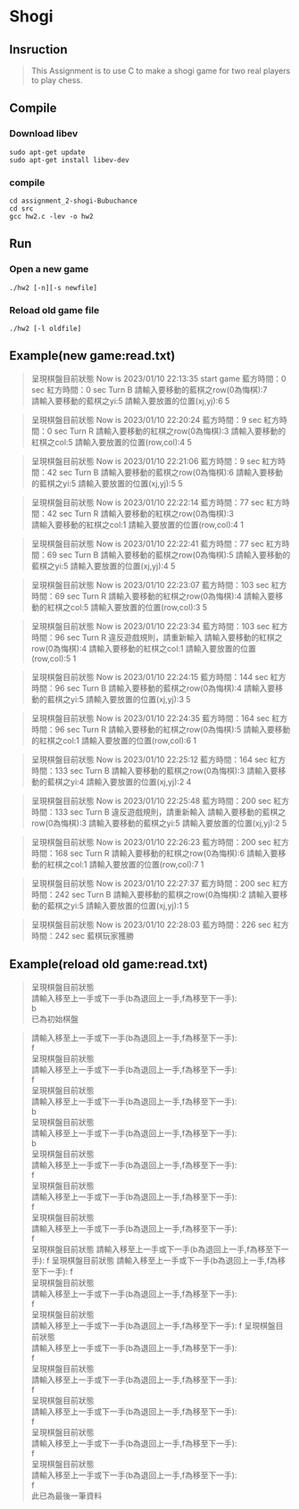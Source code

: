 # Shogi
## Insruction
>This Assignment is to use C to make a shogi game for two real players to play chess. 


## Compile
### Download libev
    sudo apt-get update
    sudo apt-get install libev-dev
### compile
    cd assignment_2-shogi-Bubuchance
    cd src
    gcc hw2.c -lev -o hw2
## Run
### Open a new game
    ./hw2 [-n][-s newfile]
### Reload old game file
    ./hw2 [-l oldfile]
## Example(new game:read.txt)
>呈現棋盤目前狀態
>Now is 2023/01/10 22:13:35
>start game
>藍方時間：0 sec
>紅方時間：0 sec
>Turn B
>請輸入要移動的藍棋之row(0為悔棋):7  
>請輸入要移動的藍棋之yi:5
>請輸入要放置的位置(xj,yj):6 5

>呈現棋盤目前狀態
>Now is 2023/01/10 22:20:24
>藍方時間：9 sec
>紅方時間：0 sec
>Turn R
>請輸入要移動的紅棋之row(0為悔棋):3
>請輸入要移動的紅棋之col:5
>請輸入要放置的位置(row,col):4 5

>呈現棋盤目前狀態
>Now is 2023/01/10 22:21:06
>藍方時間：9 sec
>紅方時間：42 sec
>Turn B
>請輸入要移動的藍棋之row(0為悔棋):6
>請輸入要移動的藍棋之yi:5
>請輸入要放置的位置(xj,yj):5 5

>呈現棋盤目前狀態
>Now is 2023/01/10 22:22:14
>藍方時間：77 sec
>紅方時間：42 sec
>Turn R
>請輸入要移動的紅棋之row(0為悔棋):3  
>請輸入要移動的紅棋之col:1
>請輸入要放置的位置(row,col):4 1

>呈現棋盤目前狀態
>Now is 2023/01/10 22:22:41
>藍方時間：77 sec
>紅方時間：69 sec
>Turn B
>請輸入要移動的藍棋之row(0為悔棋):5
>請輸入要移動的藍棋之yi:5
>請輸入要放置的位置(xj,yj):4 5

>呈現棋盤目前狀態
>Now is 2023/01/10 22:23:07
>藍方時間：103 sec
>紅方時間：69 sec
>Turn R
>請輸入要移動的紅棋之row(0為悔棋):4
>請輸入要移動的紅棋之col:5
>請輸入要放置的位置(row,col):3 5

>呈現棋盤目前狀態
>Now is 2023/01/10 22:23:34
>藍方時間：103 sec
>紅方時間：96 sec
>Turn R
>違反遊戲規則，請重新輸入
>請輸入要移動的紅棋之row(0為悔棋):4 
>請輸入要移動的紅棋之col:1
>請輸入要放置的位置(row,col):5 1

>呈現棋盤目前狀態
>Now is 2023/01/10 22:24:15
>藍方時間：144 sec
>紅方時間：96 sec
>Turn B
>請輸入要移動的藍棋之row(0為悔棋):4 
>請輸入要移動的藍棋之yi:5
>請輸入要放置的位置(xj,yj):3 5

>呈現棋盤目前狀態
>Now is 2023/01/10 22:24:35
>藍方時間：164 sec
>紅方時間：96 sec
>Turn R
>請輸入要移動的紅棋之row(0為悔棋):5 
>請輸入要移動的紅棋之col:1
>請輸入要放置的位置(row,col):6 1

>呈現棋盤目前狀態
>Now is 2023/01/10 22:25:12
>藍方時間：164 sec
>紅方時間：133 sec
>Turn B
>請輸入要移動的藍棋之row(0為悔棋):3
>請輸入要移動的藍棋之yi:4
>請輸入要放置的位置(xj,yj):2 4

>呈現棋盤目前狀態
>Now is 2023/01/10 22:25:48
>藍方時間：200 sec
>紅方時間：133 sec
>Turn B
>違反遊戲規則，請重新輸入
>請輸入要移動的藍棋之row(0為悔棋):3
>請輸入要移動的藍棋之yi:5
>請輸入要放置的位置(xj,yj):2 5

>呈現棋盤目前狀態
>Now is 2023/01/10 22:26:23
>藍方時間：200 sec
>紅方時間：168 sec
>Turn R
>請輸入要移動的紅棋之row(0為悔棋):6
>請輸入要移動的紅棋之col:1
>請輸入要放置的位置(row,col):7 1

>呈現棋盤目前狀態
>Now is 2023/01/10 22:27:37
>藍方時間：200 sec
>紅方時間：242 sec
>Turn B
>請輸入要移動的藍棋之row(0為悔棋):2
>請輸入要移動的藍棋之yi:5
>請輸入要放置的位置(xj,yj):1 5

>呈現棋盤目前狀態
>Now is 2023/01/10 22:28:03
>藍方時間：226 sec
>紅方時間：242 sec
>藍棋玩家獲勝

## Example(reload old game:read.txt)

>呈現棋盤目前狀態   
>請輸入移至上一手或下一手(b為退回上一手,f為移至下一手):  
>b  
>已為初始棋盤  

>請輸入移至上一手或下一手(b為退回上一手,f為移至下一手):  
>f  
>呈現棋盤目前狀態  
>請輸入移至上一手或下一手(b為退回上一手,f為移至下一手):  
>f  
>呈現棋盤目前狀態  
>請輸入移至上一手或下一手(b為退回上一手,f為移至下一手):  
>b    
>呈現棋盤目前狀態    
>請輸入移至上一手或下一手(b為退回上一手,f為移至下一手):    
>b  
>呈現棋盤目前狀態  
>請輸入移至上一手或下一手(b為退回上一手,f為移至下一手):  
>f  
>呈現棋盤目前狀態  
>請輸入移至上一手或下一手(b為退回上一手,f為移至下一手):  
>f  
>呈現棋盤目前狀態  
>請輸入移至上一手或下一手(b為退回上一手,f為移至下一手):  
>f  
>呈現棋盤目前狀態
>請輸入移至上一手或下一手(b為退回上一手,f為移至下一手):
>f
>呈現棋盤目前狀態
>請輸入移至上一手或下一手(b為退回上一手,f為移至下一手):
>f  
>呈現棋盤目前狀態  
>請輸入移至上一手或下一手(b為退回上一手,f為移至下一手):  
>f  
>呈現棋盤目前狀態  
>請輸入移至上一手或下一手(b為退回上一手,f為移至下一手): 
>f 
>呈現棋盤目前狀態   
>請輸入移至上一手或下一手(b為退回上一手,f為移至下一手):  
>f  
>呈現棋盤目前狀態  
>請輸入移至上一手或下一手(b為退回上一手,f為移至下一手):  
>f  
>呈現棋盤目前狀態  
>請輸入移至上一手或下一手(b為退回上一手,f為移至下一手):  
>f  
>呈現棋盤目前狀態  
>請輸入移至上一手或下一手(b為退回上一手,f為移至下一手):  
>f  
>呈現棋盤目前狀態  
>請輸入移至上一手或下一手(b為退回上一手,f為移至下一手):  
>f  
>此已為最後一筆資料  